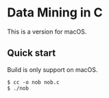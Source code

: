 # Data Mining in C

This is a version for macOS.

## Quick start

Build is only support on macOS.

```console
$ cc -o nob nob.c 
$ ./nob
```

